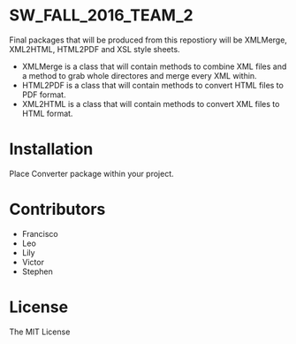 # SW_FALL_2016_TEAM_2

Final packages that will be produced from this repostiory will be XMLMerge, XML2HTML, HTML2PDF and XSL style sheets. 

- XMLMerge
  is a class that will contain methods to combine XML files and a method to grab whole directores and merge every XML within. 
- HTML2PDF
  is a class that will contain methods to convert HTML files to PDF format. 
- XML2HTML
  is a class that will contain methods to convert XML files to HTML format. 



# Installation

Place Converter package within your project.



# Contributors
- Francisco
- Leo
- Lily
- Victor
- Stephen



# License

The MIT License


